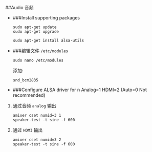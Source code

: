 ##Audio 音频

* ###Install supporting packages
	```
	sudo apt-get update
	sudo apt-get upgrade
	```
	
	```
	sudo apt-get install alsa-utils
	```

* ###编辑文件 `/etc/modules`
	
	```
	sudo nano /etc/modules
	```
	添加:
	
	```
	snd_bcm2835 
	```

* ###Configure ALSA driver for n Analog=1 HDMI=2 (Auto=0 Not recommended)

1. 通过音频 `analog` 输出
	```
	amixer cset numid=3 1
	speaker-test -t sine -f 600
	```
2. 通过 `HDMI` 输出
	```
	amixer cset numid=3 2
	speaker-test -t sine -f 600
	```
